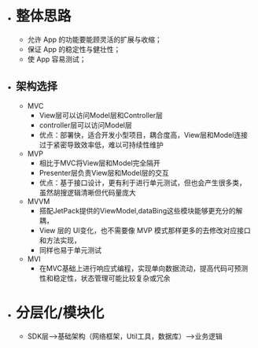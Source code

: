 - # 整体思路
	- 允许 App 的功能要能顾灵活的扩展与收缩；
	- 保证 App 的稳定性与健壮性；
	- 使 App 容易测试；
- ## 架构选择
	- MVC
		- View层可以访问Model层和Controller层
		- controller层可以访问Model层
		- 优点：部署快，适合开发小型项目，耦合度高，View层和Model连接过于紧密导致效率低，难以可持续性维护
	- MVP
		- 相比于MVC将View层和Model完全隔开
		- Presenter层负责View层和Model层的交互
		- 优点：基于接口设计，更有利于进行单元测试，但也会产生很多类，虽然胡搜逻辑清晰但代码量庞大
	- MVVM
		- 搭配JetPack提供的ViewModel,dataBing这些模块能够更充分的解耦，
		- View 层的 UI变化，也不需要像 MVP 模式那样更多的去修改对应接口和方法实现，
		- 同样也易于单元测试
	- MVI
		- 在MVC基础上进行响应式编程，实现单向数据流动，提高代码可预测性和稳定性，状态管理可能比较复杂或冗余
- # 分层化/模块化
	- SDK层-->基础架构（网络框架，Util工具，数据库）-->业务逻辑